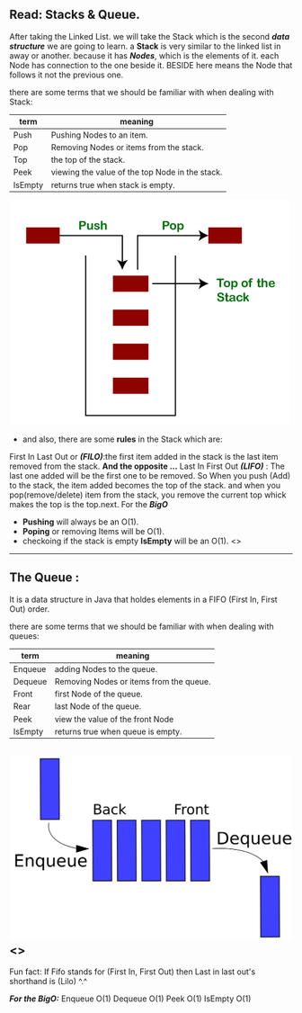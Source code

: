 ## Read: Stacks & Queue.

After taking the Linked List. we will take the Stack which is the second ***data structure*** we are going to learn. a **Stack** is very similar to the linked list in away or another. because it has ***Nodes***, which is the elements of it. each Node has connection to the one beside it. BESIDE here means the Node that follows it not the previous one. 


there are some terms that we should be familiar with when dealing with Stack:

| term  | meaning |
| ----------- | ----------- |
| Push |  Pushing Nodes to an item. |
|Pop|Removing  Nodes or items from the stack.|
|Top| the top of the stack.|
|Peek|viewing the value of the top Node in the stack.|
|IsEmpty|returns true when stack is empty.|



  ![OO](assets/java-stack.png)

- and also, there are some **rules** in the Stack which are:


First In Last Out or ***(FILO)***:the first item added in the stack is the last item removed from the stack.
**And the opposite ...** 
Last In First Out ***(LIFO)*** : The last one added will be the first one to be removed.
So When you push (Add) to the stack, the item added becomes the top of the stack. and when you pop(remove/delete) item from the stack, you remove the current top whick makes the top is the top.next.
For the ***BigO***
-   **Pushing** will always be an O(1).
-   **Poping** or removing Items will be O(1).
-   checkoing if the stack is empty **IsEmpty** will be an O(1).
<>
--------------------------

## The Queue :
 It is a data structure in Java that holdes elements in a FIFO (First In, First Out) order.

there are some terms that we should be familiar with when dealing with queues:

| term  | meaning |
| ----------- | ----------- |
| Enqueue |  adding Nodes to the queue. |
|Dequeue|Removing  Nodes or items from the queue.|
|Front| first Node of the queue.|
|Rear|last Node of the queue.|
|Peek|view the value of the front Node|
|IsEmpty|returns true when queue is empty.|


  ![OO](assets/queue.png)
<>
--------------------
Fun fact:
If Fifo stands for (First In, First Out) then Last in last out's shorthand is (Lilo) ^.^

***For the BigO:***
Enqueue O(1)
Dequeue O(1)
Peek O(1)
IsEmpty O(1)








